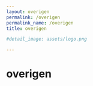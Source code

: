 ```yaml
---
layout: overigen
permalink: /overigen
permalink_name: /overigen
title: overigen

#detail_image: assets/logo.png

---
```


# overigen
